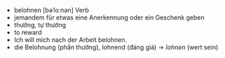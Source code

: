 
- belohnen	[bəˈloːnən]	Verb  
- jemandem für etwas eine Anerkennung oder ein Geschenk geben
- thưởng, tự thưởng
- to reward
- Ich will mich nach der Arbeit belohnen.
- die Belohnung (phần thưởng), lohnend (đáng giá)	→ *lohnen* (wert sein)
